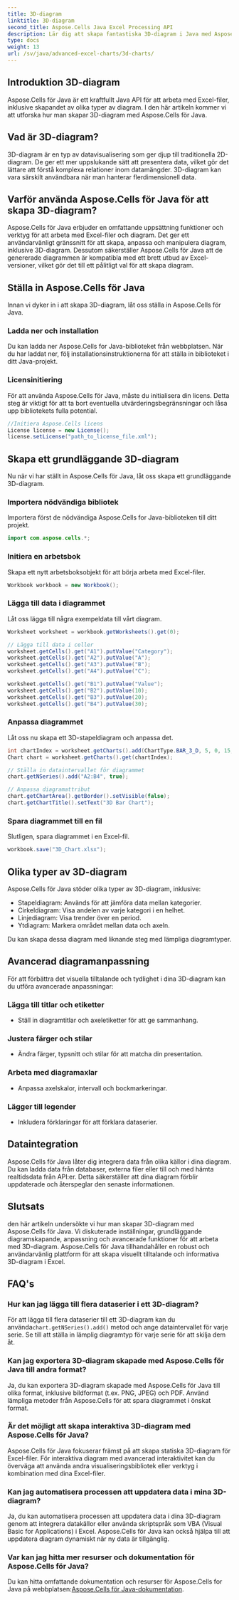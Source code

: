 ```yaml
---
title: 3D-diagram
linktitle: 3D-diagram
second_title: Aspose.Cells Java Excel Processing API
description: Lär dig att skapa fantastiska 3D-diagram i Java med Aspose.Cells. Steg-för-steg-guide för Excel-datavisualisering.
type: docs
weight: 13
url: /sv/java/advanced-excel-charts/3d-charts/
---
```


## Introduktion 3D-diagram

Aspose.Cells för Java är ett kraftfullt Java API för att arbeta med Excel-filer, inklusive skapandet av olika typer av diagram. I den här artikeln kommer vi att utforska hur man skapar 3D-diagram med Aspose.Cells för Java.

## Vad är 3D-diagram?

3D-diagram är en typ av datavisualisering som ger djup till traditionella 2D-diagram. De ger ett mer uppslukande sätt att presentera data, vilket gör det lättare att förstå komplexa relationer inom datamängder. 3D-diagram kan vara särskilt användbara när man hanterar flerdimensionell data.

## Varför använda Aspose.Cells för Java för att skapa 3D-diagram?

Aspose.Cells för Java erbjuder en omfattande uppsättning funktioner och verktyg för att arbeta med Excel-filer och diagram. Det ger ett användarvänligt gränssnitt för att skapa, anpassa och manipulera diagram, inklusive 3D-diagram. Dessutom säkerställer Aspose.Cells för Java att de genererade diagrammen är kompatibla med ett brett utbud av Excel-versioner, vilket gör det till ett pålitligt val för att skapa diagram.

## Ställa in Aspose.Cells för Java

Innan vi dyker in i att skapa 3D-diagram, låt oss ställa in Aspose.Cells för Java.

### Ladda ner och installation

Du kan ladda ner Aspose.Cells for Java-biblioteket från webbplatsen. När du har laddat ner, följ installationsinstruktionerna för att ställa in biblioteket i ditt Java-projekt.

### Licensinitiering

För att använda Aspose.Cells för Java, måste du initialisera din licens. Detta steg är viktigt för att ta bort eventuella utvärderingsbegränsningar och låsa upp bibliotekets fulla potential.

```java
//Initiera Aspose.Cells licens
License license = new License();
license.setLicense("path_to_license_file.xml");
```

## Skapa ett grundläggande 3D-diagram

Nu när vi har ställt in Aspose.Cells för Java, låt oss skapa ett grundläggande 3D-diagram.

### Importera nödvändiga bibliotek

Importera först de nödvändiga Aspose.Cells for Java-biblioteken till ditt projekt.

```java
import com.aspose.cells.*;
```

### Initiera en arbetsbok

Skapa ett nytt arbetsboksobjekt för att börja arbeta med Excel-filer.

```java
Workbook workbook = new Workbook();
```

### Lägga till data i diagrammet

Låt oss lägga till några exempeldata till vårt diagram.

```java
Worksheet worksheet = workbook.getWorksheets().get(0);

// Lägga till data i celler
worksheet.getCells().get("A1").putValue("Category");
worksheet.getCells().get("A2").putValue("A");
worksheet.getCells().get("A3").putValue("B");
worksheet.getCells().get("A4").putValue("C");

worksheet.getCells().get("B1").putValue("Value");
worksheet.getCells().get("B2").putValue(10);
worksheet.getCells().get("B3").putValue(20);
worksheet.getCells().get("B4").putValue(30);
```

### Anpassa diagrammet

Låt oss nu skapa ett 3D-stapeldiagram och anpassa det.

```java
int chartIndex = worksheet.getCharts().add(ChartType.BAR_3_D, 5, 0, 15, 5);
Chart chart = worksheet.getCharts().get(chartIndex);

// Ställa in dataintervallet för diagrammet
chart.getNSeries().add("A2:B4", true);

// Anpassa diagramattribut
chart.getChartArea().getBorder().setVisible(false);
chart.getChartTitle().setText("3D Bar Chart");
```

### Spara diagrammet till en fil

Slutligen, spara diagrammet i en Excel-fil.

```java
workbook.save("3D_Chart.xlsx");
```

## Olika typer av 3D-diagram

Aspose.Cells för Java stöder olika typer av 3D-diagram, inklusive:

- Stapeldiagram: Används för att jämföra data mellan kategorier.
- Cirkeldiagram: Visa andelen av varje kategori i en helhet.
- Linjediagram: Visa trender över en period.
- Ytdiagram: Markera området mellan data och axeln.

Du kan skapa dessa diagram med liknande steg med lämpliga diagramtyper.

## Avancerad diagramanpassning

För att förbättra det visuella tilltalande och tydlighet i dina 3D-diagram kan du utföra avancerade anpassningar:

### Lägga till titlar och etiketter

- Ställ in diagramtitlar och axeletiketter för att ge sammanhang.

### Justera färger och stilar

- Ändra färger, typsnitt och stilar för att matcha din presentation.

### Arbeta med diagramaxlar

- Anpassa axelskalor, intervall och bockmarkeringar.

### Lägger till legender

- Inkludera förklaringar för att förklara dataserier.

## Dataintegration

Aspose.Cells för Java låter dig integrera data från olika källor i dina diagram. Du kan ladda data från databaser, externa filer eller till och med hämta realtidsdata från API:er. Detta säkerställer att dina diagram förblir uppdaterade och återspeglar den senaste informationen.

## Slutsats

den här artikeln undersökte vi hur man skapar 3D-diagram med Aspose.Cells för Java. Vi diskuterade inställningar, grundläggande diagramskapande, anpassning och avancerade funktioner för att arbeta med 3D-diagram. Aspose.Cells för Java tillhandahåller en robust och användarvänlig plattform för att skapa visuellt tilltalande och informativa 3D-diagram i Excel.

## FAQ's

### Hur kan jag lägga till flera dataserier i ett 3D-diagram?

 För att lägga till flera dataserier till ett 3D-diagram kan du använda`chart.getNSeries().add()` metod och ange dataintervallet för varje serie. Se till att ställa in lämplig diagramtyp för varje serie för att skilja dem åt.

### Kan jag exportera 3D-diagram skapade med Aspose.Cells för Java till andra format?

Ja, du kan exportera 3D-diagram skapade med Aspose.Cells för Java till olika format, inklusive bildformat (t.ex. PNG, JPEG) och PDF. Använd lämpliga metoder från Aspose.Cells för att spara diagrammet i önskat format.

### Är det möjligt att skapa interaktiva 3D-diagram med Aspose.Cells för Java?

Aspose.Cells för Java fokuserar främst på att skapa statiska 3D-diagram för Excel-filer. För interaktiva diagram med avancerad interaktivitet kan du överväga att använda andra visualiseringsbibliotek eller verktyg i kombination med dina Excel-filer.

### Kan jag automatisera processen att uppdatera data i mina 3D-diagram?

Ja, du kan automatisera processen att uppdatera data i dina 3D-diagram genom att integrera datakällor eller använda skriptspråk som VBA (Visual Basic for Applications) i Excel. Aspose.Cells för Java kan också hjälpa till att uppdatera diagram dynamiskt när ny data är tillgänglig.

### Var kan jag hitta mer resurser och dokumentation för Aspose.Cells för Java?

 Du kan hitta omfattande dokumentation och resurser för Aspose.Cells for Java på webbplatsen:[Aspose.Cells för Java-dokumentation](https://reference.aspose.com/cells/java/).